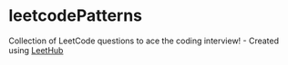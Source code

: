 # leetcodePatterns
Collection of LeetCode questions to ace the coding interview! - Created using [LeetHub](https://github.com/QasimWani/LeetHub)
